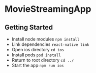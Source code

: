 # MovieStreamingApp

## Getting Started

- Install node modules `npm install`
- Link dependencies `react-native link`
- Open ios directory `cd ios`
- Install pods `pod install`
- Return to root directory `cd ../`
- Start the app `npm run ios`

